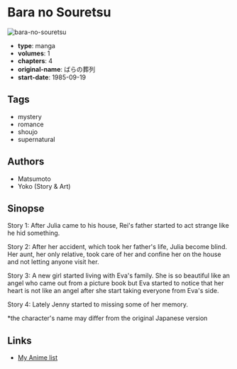# Bara no Souretsu

![bara-no-souretsu](https://cdn.myanimelist.net/images/manga/2/48907.jpg)

-   **type**: manga
-   **volumes**: 1
-   **chapters**: 4
-   **original-name**: ばらの葬列
-   **start-date**: 1985-09-19

## Tags

-   mystery
-   romance
-   shoujo
-   supernatural

## Authors

-   Matsumoto
-   Yoko (Story & Art)

## Sinopse

Story 1: After Julia came to his house, Rei's father started to act strange like he hid something.

Story 2: After her accident, which took her father's life, Julia become blind. Her aunt, her only relative, took care of her and confine her on the house and not letting anyone visit her.

Story 3: A new girl started living with Eva's family. She is so beautiful like an angel who came out from a picture book but Eva started to notice that her heart is not like an angel after she start taking everyone from Eva's side.

Story 4: Lately Jenny started to missing some of her memory.

\*the character's name may differ from the original Japanese version

## Links

-   [My Anime list](https://myanimelist.net/manga/29709/Bara_no_Souretsu)
